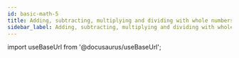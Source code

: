 ```yaml
---
id: basic-math-5
title: Adding, subtracting, multiplying and dividing with whole numbers (Pemdas)
sidebar_label: Adding, subtracting, multiplying and dividing with whole numbers (Pemdas)
---
```


import useBaseUrl from '@docusaurus/useBaseUrl';
